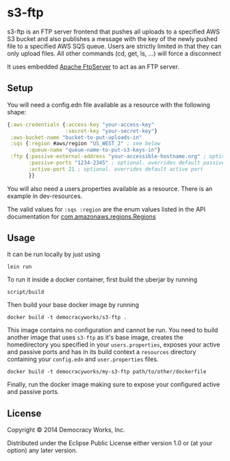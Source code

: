 # s3-ftp

s3-ftp is an FTP server frontend that pushes all uploads to a specified AWS S3 bucket and also publishes a message with the key of the newly pushed file to a specified AWS SQS queue. Users are strictly limited in that they can only upload files. All other commands (cd, get, ls, ...) will force a disconnect

It uses embedded [Apache FtpServer](http://mina.apache.org/ftpserver-project/) to act as an FTP server.


## Setup

You will need a config.edn file available as a resource with the
following shape:

```clojure
{:aws-credentials {:access-key "your-access-key"
                   :secret-key "your-secret-key"}
 :aws-bucket-name "bucket-to-put-uploads-in"
 :sqs {:region #aws/region "US_WEST_2" ; see below
       :queue-name "queue-name-to-put-s3-keys-in"}
 :ftp {:passive-external-address "your-accessible-hostname.org" ; optional. overrides using machines hostname
       :passive-ports "1234-2345" ; optional. overrides default passive ports
       :active-port 21 ; optional. overrides default active port
       }}

```

You will also need a users.properties available as a resource. There is an example in dev-resources.

The valid values for `:sqs :region` are the enum values listed in
the API documentation for [com.amazonaws.regions.Regions](http://docs.aws.amazon.com/AWSJavaSDK/latest/javadoc/com/amazonaws/regions/Regions.html)

## Usage

It can be run locally by just using 

`lein run`

To run it inside a docker container, first build the uberjar by running

`script/build`

Then build your base docker image by running 

`docker build -t democracyworks/s3-ftp .`

This image contains no configuration and cannot be run. You need to build another image that uses `s3-ftp` as it's base image, creates the homedirectory you specified in your `users.properties`, exposes your active and passive ports and has in its build context a `resources` directory containing your `config.edn` and `user.properties` files.

`docker build -t democracyworks/my-s3-ftp path/to/other/dockerfile`

Finally, run the docker image making sure to expose your configured active and passive ports.

## License

Copyright © 2014 Democracy Works, Inc.

Distributed under the Eclipse Public License either version 1.0 or (at
your option) any later version.
